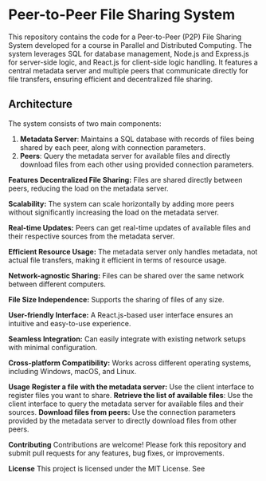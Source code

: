 # Peer-to-Peer File Sharing System

This repository contains the code for a Peer-to-Peer (P2P) File Sharing System developed for a course in Parallel and Distributed Computing. The system leverages SQL for database management, Node.js and Express.js for server-side logic, and React.js for client-side logic handling. It features a central metadata server and multiple peers that communicate directly for file transfers, ensuring efficient and decentralized file sharing.

## Architecture

The system consists of two main components:

1. **Metadata Server**: Maintains a SQL database with records of files being shared by each peer, along with connection parameters.
2. **Peers**: Query the metadata server for available files and directly download files from each other using provided connection parameters.

**Features**
**Decentralized File Sharing:** Files are shared directly between peers, reducing the load on the metadata server.

**Scalability:** The system can scale horizontally by adding more peers without significantly increasing the load on the metadata server.

**Real-time Updates:** Peers can get real-time updates of available files and their respective sources from the metadata server.

**Efficient Resource Usage:** The metadata server only handles metadata, not actual file transfers, making it efficient in terms of resource usage.

**Network-agnostic Sharing:** Files can be shared over the same network between different computers.

**File Size Independence:** Supports the sharing of files of any size.

**User-friendly Interface:** A React.js-based user interface ensures an intuitive and easy-to-use experience.

**Seamless Integration:** Can easily integrate with existing network setups with minimal configuration.

**Cross-platform Compatibility:** Works across different operating systems, including Windows, macOS, and Linux.


**Usage**
**Register a file with the metadata server:** Use the client interface to register files you want to share.
**Retrieve the list of available files**: Use the client interface to query the metadata server for available files and their sources.
**Download files from peers:** Use the connection parameters provided by the metadata server to directly download files from other peers.

**Contributing**
Contributions are welcome! Please fork this repository and submit pull requests for any features, bug fixes, or improvements.

**License**
This project is licensed under the MIT License. See
